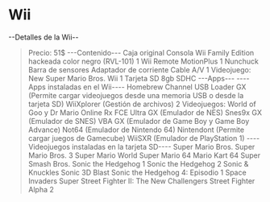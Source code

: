 # Wii
--Detalles de la Wii--
 > Precio: 51$
---Contenido---
 > Caja original
 > Consola Wii Family Edition hackeada color negro (RVL-101)
 > 1 Wii Remote MotionPlus
 > 1 Nunchuck
 > Barra de sensores
 > Adaptador de corriente
 > Cable A/V
 > 1 Videojuego: New Super Mario Bros. Wii
 > 1 Tarjeta SD 8gb SDHC
---Apps---
----Apps instaladas en el Wii----
  > Homebrew Channel
  > USB Loader GX (Permite cargar videojuegos desde una memoria USB o desde la tarjeta SD)
  > WiiXplorer (Gestión de archivos)
  > 2 Videojuegos: World of Goo y Dr Mario Online Rx
  > FCE Ultra GX (Emulador de NES)
  > Snes9x GX (Emulador de SNES)
  > VBA GX (Emulador de Game Boy y Game Boy Advance)
  > Not64 (Emulador de Nintendo 64)
  > Nintendont (Permite cargar juegos de Gamecube)
  > WiiSXR (Emulador de PlayStation 1)
----Videojuegos instaladas en la tarjeta SD----
  > Super Mario Bros.
  > Super Mario Bros. 3
  > Super Mario World
  > Super Mario 64
  > Mario Kart 64
  > Super Smash Bros.
  > Sonic the Hedgehog 1
  > Sonic the Hedgehog 2
  > Sonic & Knuckles
  > Sonic 3D Blast
  > Sonic the Hedgehog 4: Episodio 1
  > Space Invaders
  > Super Street Fighter II: The New Challengers
  > Street Fighter Alpha 2
